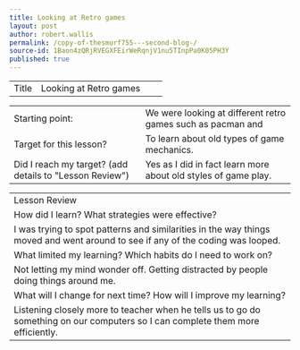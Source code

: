 ```yaml
---
title: Looking at Retro games
layout: post
author: robert.wallis
permalink: /copy-of-thesmurf755---second-blog-/
source-id: 1Baon4zQRjRVEGXFEirWeRqnjV1nu5TInpPa0K05PH3Y
published: true
---
```

<table>
  <tr>
    <td>Title</td>
    <td>Looking at Retro games</td>
    <td></td>
    <td></td>
  </tr>
</table>


<table>
  <tr>
    <td>Starting point:</td>
    <td>We were looking at different retro games such as pacman and </td>
  </tr>
  <tr>
    <td>Target for this lesson?</td>
    <td>To learn about old types of game mechanics.</td>
  </tr>
  <tr>
    <td>Did I reach my target? 
(add details to "Lesson Review")</td>
    <td>Yes as I did in fact learn more about old styles of game play.</td>
  </tr>
</table>


<table>
  <tr>
    <td>Lesson Review</td>
  </tr>
  <tr>
    <td>How did I learn? What strategies were effective? </td>
  </tr>
  <tr>
    <td>I was trying to spot patterns and similarities  in the way things moved and went around to see if any of the coding was looped.
 </td>
  </tr>
  <tr>
    <td>What limited my learning? Which habits do I need to work on? </td>
  </tr>
  <tr>
    <td>Not letting my mind wonder off. Getting distracted by people doing things around me.</td>
  </tr>
  <tr>
    <td>What will I change for next time? How will I improve my learning?</td>
  </tr>
  <tr>
    <td>Listening closely more to teacher when he tells us to go do something on our computers so I can complete them more efficiently. </td>
  </tr>
</table>


